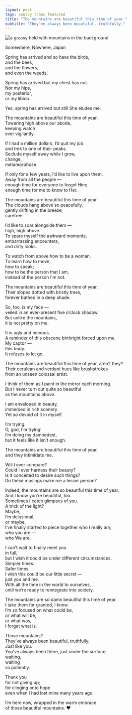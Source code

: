 ```yaml
---
layout: post
tags: poetry trans featured
title: "The mountains are beautiful this time of year."
subtitle: "They've always been beautiful, truthfully."
---
```


![a grassy field with mountains in the background]({{site.baseurl}}/assets/images/loose/mountains.jpg)
<div class="caption">Somewhere, Nowhere, Japan</div>

Spring has arrived and so have the birds,  
and the bees,  
and the flowers,  
and even the weeds.  

Spring has arrived but my chest has not.  
Nor my hips,  
my posterior,  
or my libido.  

Yes, spring has arrived but still She eludes me.  

The mountains are beautiful this time of year.  
Towering high above our abode,  
keeping watch  
ever vigilantly.  

If I had a million dollars, I’d quit my job  
and trek to one of their peaks.  
Seclude myself away while I grow,  
change,  
metamorphose.  

If only for a few years, I’d like to live upon them.  
Away from all the people —  
enough time for everyone to forget Him;  
enough time for me to know to Her.  

The mountains are beautiful this time of year.  
The clouds hang above so peacefully,  
gently drifting in the breeze,  
carefree.  

I’d like to soar alongside them —  
high, high above.  
To spare myself the awkward moments,  
embarrassing encounters,  
and dirty looks.  

To watch from above how to be a woman.  
To learn how to move,  
how to speak;  
how to be the person that I am,  
instead of the person I'm not.  

The mountains are beautiful this time of year.  
Their slopes dotted with bristly trees,  
forever bathed in a deep shade.  

So, too, is my face —  
veiled in an ever-present five o’clock shadow.  
But unlike the mountains,  
it is not pretty on me.  

It is ugly and heinous.  
A reminder of this obscene birthright forced upon me.  
My captor —  
this body.  
It refuses to let go.  

The mountains are beautiful this time of year, aren’t they?  
Their cerulean and verdant hues like brushstrokes  
from an unseen colossal artist.  

I think of them as I paint in the mirror each morning.  
But I never turn out quite so beautiful  
as the mountains above.  

I am enveloped in beauty,  
immersed in rich scenery.  
Yet so devoid of it in myself.  

I’m trying.  
O, god, I’m trying!  
I’m doing my damnedest,  
but it feels like it isn’t enough.  

The mountains are beautiful this time of year,  
and they intimidate me.  

Will I ever compare?  
Could I ever harness their beauty?  
Is it conceited to desire such things?  
Do these musings make me a lesser person?  

Indeed, the mountains are so beautiful this time of year.  
And I know you’re beautiful, too.  
Sometimes I catch glimpses of you.  
A trick of the light?  
Maybe,  
I’m delusional,  
or maybe,  
I’ve finally started to piece together who I really am;  
who you are —  
who We are.  

I can’t wait to finally meet you  
in full,  
but I wish it could be under different circumstances.  
Simpler times.  
Safer times.  
I wish this could be our little secret —  
just you and me.  
With all the time in the world to ourselves,  
until we’re ready to reintegrate into society.  

The mountains are so damn beautiful this time of year.  
I take them for granted, I know.  
I’m so focused on what could be,  
or what will be,  
or what was,  
I forget what is.  

Those mountains?  
They’ve always been beautiful, truthfully.  
Just like you.  
You’ve always been there, just under the surface;  
waiting,  
waiting  
so patiently.  

Thank you  
for not giving up;  
for clinging onto hope  
even when I had lost mine many years ago.  

I’m here now, 
wrapped in the warm embrace  
of those beautiful mountains. ❤️